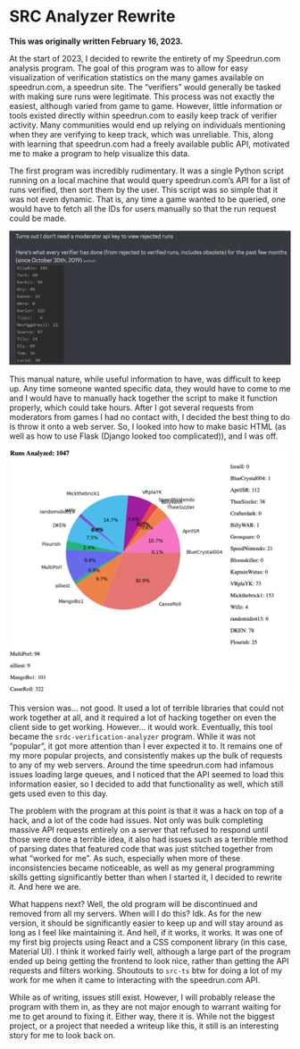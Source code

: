 # SRC Analyzer Rewrite

**This was originally written February 16, 2023.**

At the start of 2023, I decided to rewrite the entirety of my Speedrun.com 
analysis program. The goal of this program was to allow for easy visualization 
of verification statistics on the many games available on speedrun.com, a 
speedrun site. The “verifiers” would generally be tasked with making sure runs 
were legitimate. This process was not exactly the easiest, although varied from 
game to game. However, little information or tools existed directly within 
speedrun.com to easily keep track of verifier activity. Many communities would 
end up relying on individuals mentioning when they are verifying to keep track, 
which was unreliable. This, along with learning that speedrun.com had a freely 
available public API, motivated me to make a program to help visualize this 
data.

The first program was incredibly rudimentary. It was a single Python script 
running on a local machine that would query speedrun.com’s API for a list of 
runs verified, then sort them by the user. This script was so simple that it 
was not even dynamic. That is, any time a game wanted to be queried, one would 
have to fetch all the IDs for users manually so that the run request could be 
made.

![analyzer_output_text](../img/blogs/analyzer_output_text.png)

This manual nature, while useful information to have, was difficult to keep up. 
Any time someone wanted specific data, they would have to come to me and I 
would have to manually hack together the script to make it function properly, 
which could take hours. After I got several requests from moderators from games 
I had no contact with, I decided the best thing to do is throw it onto a web 
server. So, I looked into how to make basic HTML (as well as how to use Flask 
(Django looked too complicated)), and I was off.

![analyzer_output_html](../img/blogs/analyzer_output_html.png)

This version was… not good. It used a lot of terrible libraries that could not 
work together at all, and it required a lot of hacking together on even the 
client side to get working. However… it would work. Eventually, this tool 
became the `srdc-verification-analyzer` program. While it was not “popular”, it 
got more attention than I ever expected it to. It remains one of my more 
popular projects, and consistently makes up the bulk of requests to any of my 
web servers. Around the time speedrun.com had infamous issues loading large 
queues, and I noticed that the API seemed to load this information easier, so I 
decided to add that functionality as well, which still gets used even to this 
day.

The problem with the program at this point is that it was a hack on top of a 
hack, and a lot of the code had issues. Not only was bulk completing massive 
API requests entirely on a server that refused to respond until those were done 
a terrible idea, it also had issues such as a terrible method of parsing dates 
that featured code that was just stitched together from what “worked for me”. 
As such, especially when more of these inconsistencies became noticeable, as 
well as my general programming skills getting significantly better than when I 
started it, I decided to rewrite it. And here we are.

What happens next? Well, the old program will be discontinued and removed from 
all my servers. When will I do this? Idk. As for the new version, it should be 
significantly easier to keep up and will stay around as long as I feel like 
maintaining it. And hell, if it works, it works. It was one of my first big 
projects using React and a CSS component library (in this case, Material UI). I 
think it worked fairly well, although a large part of the program ended up 
being getting the frontend to look nice, rather than getting the API requests 
and filters working. Shoutouts to `src-ts` btw for doing a lot of my work for 
me when it came to interacting with the speedrun.com API.

While as of writing, issues still exist. However, I will probably release the 
program with them in, as they are not major enough to warrant waiting for me to 
get around to fixing it. Either way, there it is. While not the biggest 
project, or a project that needed a writeup like this, it still is an 
interesting story for me to look back on.

